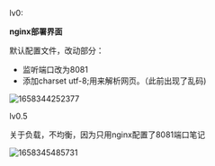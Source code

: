 lv0:

**nginx部署界面**

默认配置文件，改动部分：

- 监听端口改为8081
- 添加charset utf-8;用来解析网页。（此前出现了乱码)

![1658344252377](G:\typoraimg\img\1658344252377.png)

lv0.5

关于负载，不均衡，因为只用nginx配置了8081端口笔记

![1658345485731](G:\typoraimg\img\1658345485731.png)